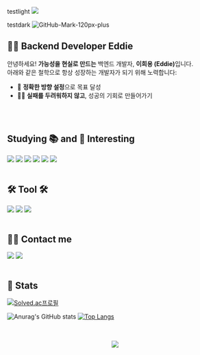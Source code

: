testlight
<img src="https://capsule-render.vercel.app/api?type=venom&height=300&color=243642&text=Backend%20Dev%20Eddie&textBg=false&fontColor=E2F1E7&fontSize=40&fontAlignY=45&animation=fadeIn&strokeWidth=0&desc=Heeyong%20Lee&descAlignY=63&descSize=30&fontAlign=47&descAlign=56#gh-light-mode-only">

testdark
![GitHub-Mark-120px-plus](https://capsule-render.vercel.app/api?type=venom&height=300&color=243642&text=Backend%20Dev%20Eddie&textBg=false&fontColor=E2F1E7&fontSize=40&fontAlignY=45&animation=fadeIn&strokeWidth=0&desc=Heeyong%20Lee&descAlignY=63&descSize=30&fontAlign=47&descAlign=56#gh-dark-mode-only)


<div align="left">
  
## 👨‍💻 Backend Developer Eddie

<p>
안녕하세요! <strong>가능성을 현실로 만드는</strong> 백엔드 개발자, <strong>이희용 (Eddie)</strong>입니다.<br>
아래와 같은 철학으로 항상 성장하는 개발자가 되기 위해 노력합니다:
</p>

- 🚀 **정확한 방향 설정**으로 목표 달성  
- 🧗‍♂️ **실패를 두려워하지 않고**, 성공의 기회로 만들어가기  

<br><br>
</div>

<div align="left">
  
  ## Studying 📚  and  🧐 Interesting

  <img src="https://img.shields.io/badge/Java-ED8B00?style=for-the-badge&logo=openjdk&logoColor=white"/>
  <img src="https://img.shields.io/badge/Spring-6DB33F?style=for-the-badge&logo=spring&logoColor=white"/>
  <img src="https://img.shields.io/badge/Spring Boot-6DB33F?style=for-the-badge&logo=Spring Boot&logoColor=white">
  <img src="https://img.shields.io/badge/jQuery-0769AD?style=for-the-badge&logo=jquery&logoColor=white"/>
  <img src="https://img.shields.io/badge/MySQL-00000F?style=for-the-badge&logo=mysql&logoColor=white"/>
  <img src="https://img.shields.io/badge/AMAZONAWS-%23E4405F?style=for-the-badge&logo=amazonwebservices&logoColor=%23FFFFFF&labelColor=%23232F3E&color=%23232F3E"/>
  <br><br>

  ## 🛠️ Tool 🛠️
  <img src="https://img.shields.io/badge/Apple-MacBook_M3_Pro_16-999999?style=for-the-badge&logo=apple&logoColor=white"/>
  <img src="https://img.shields.io/badge/IntelliJ_IDEA-000000.svg?style=for-the-badge&logo=intellij-idea&logoColor=white&color=212121"/>
  <img src="https://img.shields.io/badge/Notion-%23000000.svg?style=for-the-badge&logo=notion&logoColor=white&color=212121"/>
  <br><br>
  
  ## 🧑‍💻 Contact me
  <a href="[https://instagram.com/2._.hyong](https://www.instagram.com/2._.hyong/)"><img src="https://img.shields.io/badge/2.__.hyong-E4405F?style=for-the-badge&logo=instagram&logoColor=white"/></a>
  <a href="mailto:devleehy@gmail.com"><img src="https://img.shields.io/badge/devleehy@gmail.com-D14836?style=for-the-badge&logo=gmail&logoColor=white&link=mailto:devleehy@gmail.com)]"/></a>
  <br><br>
</div>


<div align="left">
  
  ## 🏅 Stats
  [![Solved.ac프로필](http://mazassumnida.wtf/api/v2/generate_badge?boj=devleehy)](https://solved.ac/devleehy)
  
  ![Anurag's GitHub stats](https://github-readme-stats.vercel.app/api?username=eddie-backdev&show_icons=true&theme=radical)
  [![Top Langs](https://github-readme-stats.vercel.app/api/top-langs/?username=eddie-backdev&langs_count=10&layout=compact&theme=radical)](https://github.com/eddie-backdev)
</div>

<div align="center">
  <br><br>
   <a href="https://hits.seeyoufarm.com"> <img src="https://hits.seeyoufarm.com/api/count/incr/badge.svg?url=https%3A%2F%2Fgithub.com%2Feddie-backdev%2F&count_bg=%23000000&title_bg=%23000000&icon=github.svg&icon_color=%23FFFFFF&title=GitHub&edge_flat=false"/></a>

  <!-- 방문자수 카운터
  <a href="https://hits.seeyoufarm.com"><img src="https://hits.seeyoufarm.com/api/count/incr/badge.svg?url=https%3A%2F%2Fgithub.com%2Feddie-backdev&count_bg=%23000000&title_bg=%23555555&icon=github.svg&icon_color=%23E7E7E7&title=hits&edge_flat=false"/></a> -->
</div>
